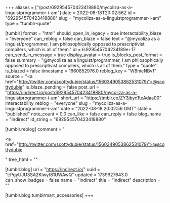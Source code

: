 +++
aliases = ["/post/692954570423418880/mycoliza-as-a-linguistprogrammer-i-am"]
date = 2022-08-18T20:02:56Z
id = "692954570423418880"
slug = "mycoliza-as-a-linguistprogrammer-i-am"
type = "tumblr-quote"

[tumblr]
format = "html"
should_open_in_legacy = true
interactability_blaze = "everyone"
can_reblog = false
can_blaze = false
text = "@mycoliza as a linguist/programmer, I am philosophically opposed to prescriptivist compilers, which is all of them."
id = 6.929545704234189e+17
can_send_in_message = true
display_avatar = true
is_blocks_post_format = false
summary = "@mycoliza as a linguist/programmer, I am philosophically opposed to prescriptivist compilers, which is all of them."
type = "quote"
is_blazed = false
timestamp = 1660852976.0
reblog_key = "W8meNBv1"
source = "<a href=\"http://twitter.com/scottydubie/status/1560349053862531079\">@scottydubie</a>"
is_blaze_pending = false
post_url = "https://indirect.io/post/692954570423418880/mycoliza-as-a-linguistprogrammer-i-am"
short_url = "https://tmblr.co/ZY3jbycTteAdaa00"
interactability_reblog = "everyone"
slug = "mycoliza-as-a-linguistprogrammer-i-am"
date = "2022-08-18 20:02:56 GMT"
state = "published"
note_count = 0.0
can_like = false
can_reply = false
blog_name = "indirect"
id_string = "692954570423418880"

[tumblr.reblog]
comment = "<p><a href=\"http://twitter.com/scottydubie/status/1560349053862531079\">@scottydubie</a></p>"
tree_html = ""

[tumblr.blog]
url = "https://indirect.io/"
uuid = "t:PgyUJU3SA2Klwyt81UWAwQ"
updated = 1739927643.0
can_show_badges = false
name = "indirect"
title = "indirect"
description = ""

[tumblr.blog.tumblrmart_accessories]
+++
